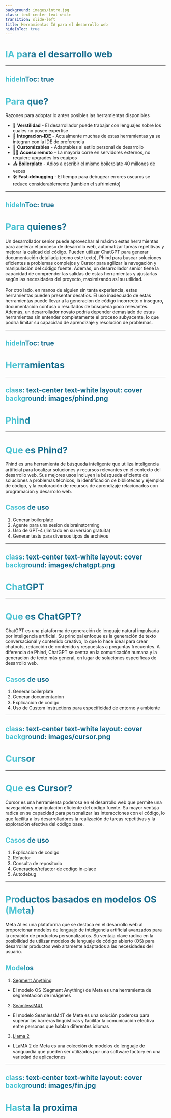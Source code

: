 ```yaml
---
background: images/intro.jpg
class: text-center text-white
transition: slide-left
title: Herramientas IA para el desarrollo web
hideInToc: true
---
```


# IA para el desarrollo web

---
hideInToc: true
---

# Para que?

Razones para adoptar lo antes posibles las herramientas disponibles

- 🤹 **Verstilidad** - El desarrollador puede trabajar con lenguajes sobre los cuales no posee expertise
- 📝 **Integracion-IDE** - Actualmente muchas de estas herramientas ya se integran con la IDE de preferencia
- 🎨 **Customizables** - Adaptables al estilo personal de desarrollo
- 🧑‍💻 **Acceso remoto** - La mayoria corre en servidores externos, no requiere upgrades los equipos
- 📤 **Boilerplate** - Adios a escribir el mismo boilerplate 40 millones de veces
- 🛠 **Fast-debugging** - El tiempo para debugear errores oscuros se reduce considerablemente (tambien el sufrimiento)

<style>
h1 {
  background-color: #2B90B6;
  background-image: linear-gradient(45deg, #4EC5D4 10%, #146b8c 20%);
  background-size: 100%;
  -webkit-background-clip: text;
  -moz-background-clip: text;
  -webkit-text-fill-color: transparent;
  -moz-text-fill-color: transparent;
}
</style>

---
hideInToc: true
---

# Para quienes?

Un desarrollador senior puede aprovechar al máximo estas herramientas para acelerar el proceso de desarrollo web, automatizar tareas repetitivas y mejorar la calidad del código. Pueden utilizar ChatGPT para generar documentación detallada (como este texto), Phind para buscar soluciones eficientes a problemas complejos y Cursor para agilizar la navegación y manipulación del código fuente. Además, un desarrollador senior tiene la capacidad de comprender las salidas de estas herramientas y ajustarlas según las necesidades del proyecto, maximizando así su utilidad.
<br/>
<br/>
Por otro lado, en manos de alguien sin tanta experiencia, estas herramientas pueden presentar desafíos. El uso inadecuado de estas herramientas puede llevar a la generación de código incorrecto o inseguro, documentación confusa o resultados de búsqueda poco relevantes. Además, un desarrollador novato podría depender demasiado de estas herramientas sin entender completamente el proceso subyacente, lo que podría limitar su capacidad de aprendizaje y resolución de problemas.

<style>
h1 {
  background-color: #2B90B6;
  background-image: linear-gradient(45deg, #4EC5D4 10%, #146b8c 20%);
  background-size: 100%;
  -webkit-background-clip: text;
  -moz-background-clip: text;
  -webkit-text-fill-color: transparent;
  -moz-text-fill-color: transparent;
}
</style>

---
hideInToc: true
---

# Herramientas

<Toc maxDepth="1"></Toc>

<style>
h1 {
  background-color: #2B90B6;
  background-image: linear-gradient(45deg, #4EC5D4 10%, #146b8c 20%);
  background-size: 100%;
  -webkit-background-clip: text;
  -moz-background-clip: text;
  -webkit-text-fill-color: transparent;
  -moz-text-fill-color: transparent;
}
</style>

---
class: text-center text-white
layout: cover
background: images/phind.png
---

# Phind

---

# Que es Phind?

Phind es una herramienta de búsqueda inteligente que utiliza inteligencia artificial para localizar soluciones y recursos relevantes en el contexto del desarrollo web. Sus mejores usos incluyen la búsqueda eficiente de soluciones a problemas técnicos, la identificación de bibliotecas y ejemplos de código, y la exploración de recursos de aprendizaje relacionados con programación y desarrollo web.

## Casos de uso

1. Generar boilerplate
2. Agente para una sesion de brainstorming
3. Uso de GPT-4 (limitado en su version gratuita)
4. Generar tests para diversos tipos de archivos

<style>
h1, h2 {
  background-color: #2B90B6;
  background-image: linear-gradient(45deg, #4EC5D4 10%, #146b8c 20%);
  background-size: 100%;
  -webkit-background-clip: text;
  -moz-background-clip: text;
  -webkit-text-fill-color: transparent;
  -moz-text-fill-color: transparent;
}
</style>

---
class: text-center text-white
layout: cover
background: images/chatgpt.png
---

# ChatGPT

---

# Que es ChatGPT?

ChatGPT es una plataforma de generación de lenguaje natural impulsada por inteligencia artificial. Su principal enfoque es la generación de texto conversacional y contenido creativo, lo que lo hace ideal para crear chatbots, redacción de contenido y respuestas a preguntas frecuentes. A diferencia de Phind, ChatGPT se centra en la comunicación humana y la generación de texto más general, en lugar de soluciones específicas de desarrollo web.

## Casos de uso

1. Generar boilerplate
2. Generar documentacion
3. Explicacion de codigo
4. Uso de Custom Instructions para especificidad de entorno y ambiente

<style>
h1, h2 {
  background-color: #2B90B6;
  background-image: linear-gradient(45deg, #4EC5D4 10%, #146b8c 20%);
  background-size: 100%;
  -webkit-background-clip: text;
  -moz-background-clip: text;
  -webkit-text-fill-color: transparent;
  -moz-text-fill-color: transparent;
}
</style>

---
class: text-center text-white
layout: cover
background: images/cursor.png
---

# Cursor

---

# Que es Cursor?

Cursor es una herramienta poderosa en el desarrollo web que permite una navegación y manipulación eficiente del código fuente. Su mayor ventaja radica en su capacidad para personalizar las interacciones con el código, lo que facilita a los desarrolladores la realización de tareas repetitivas y la exploración efectiva del código base.

## Casos de uso

1. Explicacion de codigo
2. Refactor
3. Consulta de repositorio
4. Generacion/refactor de codigo in-place
4. Autodebug

<style>
h1, h2 {
  background-color: #2B90B6;
  background-image: linear-gradient(45deg, #4EC5D4 10%, #146b8c 20%);
  background-size: 100%;
  -webkit-background-clip: text;
  -moz-background-clip: text;
  -webkit-text-fill-color: transparent;
  -moz-text-fill-color: transparent;
}
</style>

---

# Productos basados en modelos OS (Meta)

Meta AI es una plataforma que se destaca en el desarrollo web al proporcionar modelos de lenguaje de inteligencia artificial avanzados para la creación de productos personalizados. Su ventaja clave radica en la posibilidad de utilizar modelos de lenguaje de código abierto (OS) para desarrollar productos web altamente adaptados a las necesidades del usuario.

## Modelos

1. [Segment Anything](https://segment-anything.com/)
- El modelo OS (Segment Anything) de Meta es una herramienta de segmentación de imágenes
2. [SeamlessM4T](https://ai.meta.com/resources/models-and-libraries/seamless-communication/)
- El modelo SeamlessM4T de Meta es una solución poderosa para superar las barreras lingüísticas y facilitar la comunicación efectiva entre personas que hablan diferentes idiomas
3. [Llama 2](https://ai.meta.com/resources/models-and-libraries/llama/)
- LLaMA 2 de Meta es una colección de modelos de lenguaje de vanguardia que pueden ser utilizados por una software factory en una variedad de aplicaciones

<style>
h1, h2 {
  background-color: #2B90B6;
  background-image: linear-gradient(45deg, #4EC5D4 10%, #146b8c 20%);
  background-size: 100%;
  -webkit-background-clip: text;
  -moz-background-clip: text;
  -webkit-text-fill-color: transparent;
  -moz-text-fill-color: transparent;
}
</style>

---
class: text-center text-white
layout: cover
background: images/fin.jpg
---

# Hasta la proxima